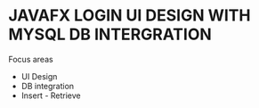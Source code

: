# JAVAFX LOGIN UI DESIGN WITH MYSQL DB INTERGRATION

Focus areas

- UI Design
- DB integration
- Insert - Retrieve


